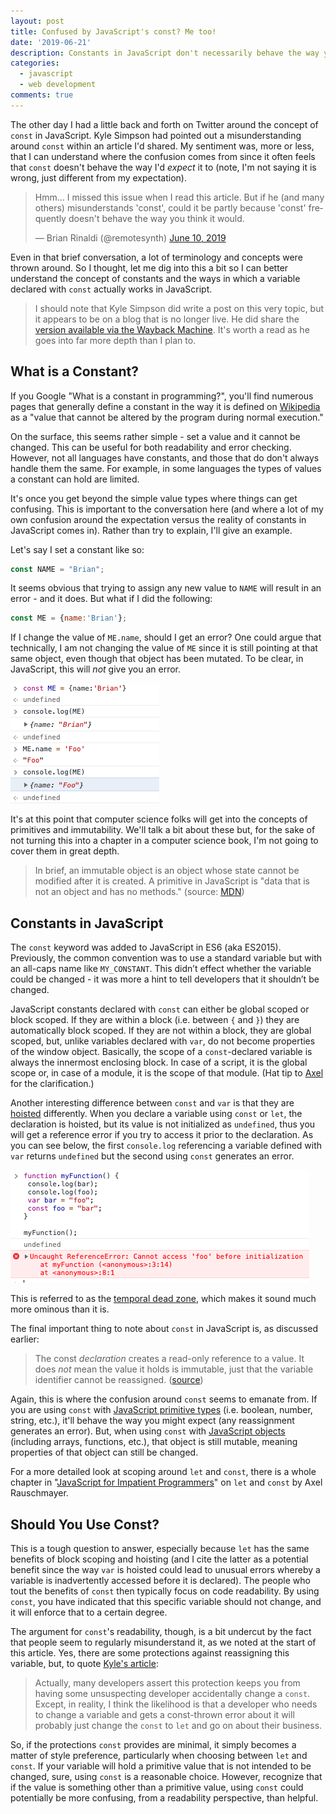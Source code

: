 ```yaml
---
layout: post
title: Confused by JavaScript's const? Me too!
date: '2019-06-21'
description: Constants in JavaScript don't necessarily behave the way you think they would.
categories:
  - javascript
  - web development
comments: true
---
```


The other day I had a little back and forth on Twitter around the concept of `const` in JavaScript. Kyle Simpson had pointed out a misunderstanding around `const` within an article I'd shared. My sentiment was, more or less, that I can understand where the confusion comes from since it often feels that `const` doesn't behave the way I'd _expect_ it to (note, I'm not saying it is wrong, just different from my expectation).

<blockquote class="twitter-tweet" data-partner="tweetdeck"><p lang="en" dir="ltr">Hmm... I missed this issue when I read this article. But if he (and many others) misunderstands &#39;const&#39;, could it be partly because &#39;const&#39; frequently doesn&#39;t behave the way you think it would.</p>&mdash; Brian Rinaldi (@remotesynth) <a href="https://twitter.com/remotesynth/status/1138084777674924034?ref_src=twsrc%5Etfw">June 10, 2019</a></blockquote>
<script async src="https://platform.twitter.com/widgets.js" charset="utf-8"></script>

Even in that brief conversation, a lot of terminology and concepts were thrown around. So I thought, let me dig into this a bit so I can better understand the concept of constants and the ways in which a variable declared with `const` actually works in JavaScript.

> I should note that Kyle Simpson did write a post on this very topic, but it appears to be on a blog that is no longer live. He did share the [version available via the Wayback Machine](https://web.archive.org/web/20151113135159/http://blog.getify.com/constantly-confusing-const). It's worth a read as he goes into far more depth than I plan to.

## What is a Constant?

If you Google "What is a constant in programming?", you'll find numerous pages that generally define a constant in the way it is defined on [Wikipedia](https://en.wikipedia.org/wiki/Constant_(computer_programming)) as a "value that cannot be altered by the program during normal execution."

On the surface, this seems rather simple - set a value and it cannot be changed. This can be useful for both readability and error checking. However, not all languages have constants, and those that do don't always handle them the same. For example, in some languages the types of values a constant can hold are limited.

It's once you get beyond the simple value types where things can get confusing. This is important to the conversation here (and where a lot of my own confusion around the expectation versus the reality of constants in JavaScript comes in). Rather than try to explain, I'll give an example.

Let's say I set a constant like so:

```JavaScript
const NAME = "Brian";
```

It seems obvious that trying to assign any new value to `NAME` will result in an error - and it does. But what if I did the following:

```JavaScript
const ME = {name:'Brian'};
```

If I change the value of `ME.name`, should I get an error? One could argue that technically, I am not changing the value of `ME` since it is still pointing at that same object, even though that object has been mutated. To be clear, in JavaScript, this will _not_ give you an error.

![changing the value of an object constant](/images/posts/const_object.png)

It's at this point that computer science folks will get into the concepts of primitives and immutability. We'll talk a bit about these but, for the sake of not turning this into a chapter in a computer science book, I'm not going to cover them in great depth.

> In brief, an immutable object is an object whose state cannot be modified after it is created. A primitive in JavaScript is "data that is not an object and has no methods." (source: [MDN](https://developer.mozilla.org/en-US/docs/Glossary/Primitive))

## Constants in JavaScript

The `const` keyword was added to JavaScript in ES6 (aka ES2015). Previously, the common convention was to use a standard variable but with an all-caps name like `MY_CONSTANT`. This didn’t effect whether the variable could be changed - it was more a hint to tell developers that it shouldn’t be changed.

JavaScript constants declared with `const` can either be global scoped or block scoped. If they are within a block (i.e. between `{` and `}`) they are automatically block scoped. If they are not within a block, they are global scoped, but, unlike variables declared with `var`, do not become properties of the window object. Basically, the scope of a `const`-declared variable is always the innermost enclosing block. In case of a script, it is the global scope or, in case of a module, it is the scope of that module. (Hat tip to [Axel](https://twitter.com/rauschma) for the clarification.)

Another interesting difference between `const` and `var` is that they are [hoisted](https://developer.mozilla.org/en-US/docs/Glossary/Hoisting) differently. When you declare a variable using `const` or `let`, the declaration is hoisted, but its value is not initialized as `undefined`, thus you will get a reference error if you try to access it prior to the declaration. As you can see below, the first `console.log` referencing a variable defined with `var` returns `undefined` but the second using `const` generates an error.

![temporal dead zone](/images/posts/reference_error.png)

This is referred to as the [temporal dead zone](https://developer.mozilla.org/en-US/docs/Web/JavaScript/Reference/Statements/let#Temporal_dead_zone), which makes it sound much more ominous than it is.

The final important thing to note about `const` in JavaScript is, as discussed earlier:

> The const *declaration* creates a read-only reference to a value. It does *not* mean the value it holds is immutable, just that the variable identifier cannot be reassigned. ([source](https://developer.mozilla.org/en-US/docs/Web/JavaScript/Reference/Statements/const))

Again, this is where the confusion around `const` seems to emanate from. If you are using `const` with [JavaScript primitive types](https://developer.mozilla.org/en-US/docs/Web/JavaScript/Data_structures#Primitive_values) (i.e. boolean, number, string, etc.), it'll behave the way you might expect (any reassignment generates an error). But, when using `const` with [JavaScript objects](https://developer.mozilla.org/en-US/docs/Web/JavaScript/Data_structures#Objects) (including arrays, functions, etc.), that object is still mutable, meaning properties of that object can still be changed.

For a more detailed look at scoping around `let` and `const`, there is a whole chapter in "[JavaScript for Impatient Programmers](https://exploringjs.com/impatient-js/ch_variables-assignment.html#const)" on `let` and `const` by Axel Rauschmayer.

## Should You Use Const?

This is a tough question to answer, especially because `let` has the same benefits of block scoping and hoisting (and I cite the latter as a potential benefit since the way `var` is hoisted could lead to unusual errors whereby a variable is inadvertently accessed before it is declared). The people who tout the benefits of `const` then typically focus on code readability. By using `const`, you have indicated that this specific variable should not change, and it will enforce that to a certain degree.

The argument for `const`'s readability, though, is a bit undercut by the fact that people seem to regularly misunderstand it, as we noted at the start of this article. Yes, there are some protections against reassigning this variable, but, to quote [Kyle's article](https://web.archive.org/web/20151113135159/http://blog.getify.com/constantly-confusing-const):

> Actually, many developers assert this protection keeps you from having some unsuspecting developer accidentally change a `const`. Except, in reality, I think the likelihood is that a developer who needs to change a variable and gets a const-thrown error about it will probably just change the `const` to `let` and go on about their business.

So, if the protections `const` provides are minimal, it simply becomes a matter of style preference, particularly when choosing between `let` and `const`. If your variable will hold a primitive value that is not intended to be changed, sure, using `const` is a reasonable choice. However, recognize that if the value is something other than a primitive value, using `const` could potentially be more confusing, from a readability perspective, than helpful.
